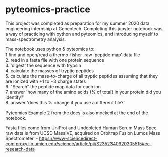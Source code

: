 # pyteomics-practice
This project was completed as preparation for my summer 2020 data engineering internship at Genentech. Completing this jupyter notebook was a way of practicing with python and pyteomics, and introducing myself to mass-spectrometry analysis.

The notebook uses python & pyteomics to: <br>
1.find and open/read a thermo-fisher .raw 'peptide map' data file <br>
2. read in a fasta file with one protein sequence <br>
3. 'digest' the sequence with trypsin <br>
4. calculate the masses of tryptic peptides <br>
5. calculate the mass-to-charge of all tryptic peptides assuming that they are ionized with +1 to +3 charge states <br>
6. "Search" the peptide map data for each ion <br>
7. answer 'how many of the amino acids (% of total) in your protein did you identify?' <br>
8. answer 'does this % change if you use a different file?' <br>

Pyteomics Example 2 from the docs is also mocked at the end of the notebook.

Fasta files come from UniProt and Undepleted Human Serum Mass Spec raw data is from UCSD MassIVE, acquired on Orbitrap Fusion Lumos Mass Spectrometer. - https://www-sciencedirect-com.proxy.lib.umich.edu/science/article/pii/S2352340920305515#ec-research-data
